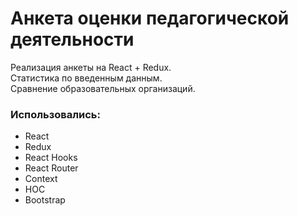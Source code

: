 # Анкета оценки педагогической деятельности

Реализация анкеты на React + Redux.  
Статистика по введенным данным.  
Сравнение образовательных организаций.

### Использовались:
* React
* Redux
* React Hooks
* React Router
* Context
* HOC
* Bootstrap